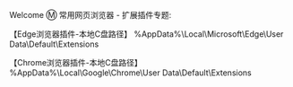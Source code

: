 Welcome Ⓜ️ 常用网页浏览器 - 扩展插件专题:

【Edge浏览器插件-本地C盘路径】 %AppData%\Local\Microsoft\Edge\User Data\Default\Extensions

【Chrome浏览器插件-本地C盘路径】 %AppData%\Local\Google\Chrome\User Data\Default\Extensions
